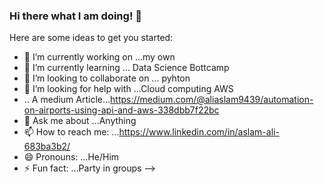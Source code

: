 ### Hi there what I am doing! 👋


Here are some ideas to get you started:

- 🔭 I’m currently working on ...my own
- 🌱 I’m currently learning ...  Data Science Bottcamp
- 👯 I’m looking to collaborate on ... pyhton
- 🤔 I’m looking for help with ...Cloud computing AWS
- .. A medium Article...https://medium.com/@aliaslam9439/automation-on-airports-using-api-and-aws-338dbb7f22bc
- 💬 Ask me about ...Anything
- 📫 How to reach me: ...https://www.linkedin.com/in/aslam-ali-683ba3b2/
- 😄 Pronouns: ...He/Him
- ⚡ Fun fact: ...Party in groups
-->
